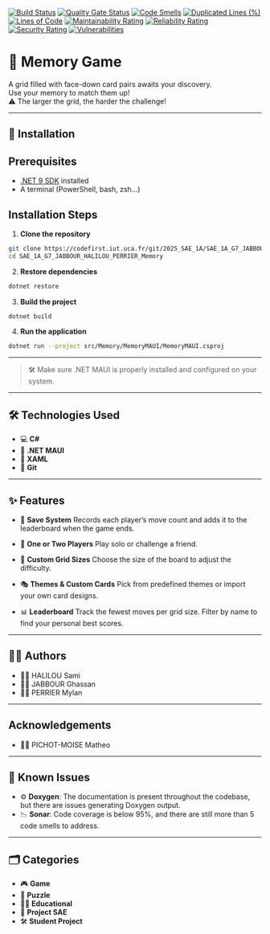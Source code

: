 [![Build Status](https://codefirst.iut.uca.fr/api/badges/2025_SAE_1A/SAE_1A_G7_JABBOUR_HALILOU_PERRIER_Memory/status.svg?ref=refs/heads/116-enhanceui)](https://codefirst.iut.uca.fr/2025_SAE_1A/SAE_1A_G7_JABBOUR_HALILOU_PERRIER_Memory)
[![Quality Gate Status](https://codefirst.iut.uca.fr/sonar/api/project_badges/measure?project=MemoryDotnet&metric=alert_status&token=57cbc68b7ab086fb472b8eee00b1e9f020daa26c)](https://codefirst.iut.uca.fr/sonar/dashboard?id=MemoryDotnet)
[![Code Smells](https://codefirst.iut.uca.fr/sonar/api/project_badges/measure?project=MemoryDotnet&metric=code_smells&token=57cbc68b7ab086fb472b8eee00b1e9f020daa26c)](https://codefirst.iut.uca.fr/sonar/dashboard?id=MemoryDotnet)
[![Duplicated Lines (%)](https://codefirst.iut.uca.fr/sonar/api/project_badges/measure?project=MemoryDotnet&metric=duplicated_lines_density&token=57cbc68b7ab086fb472b8eee00b1e9f020daa26c)](https://codefirst.iut.uca.fr/sonar/dashboard?id=MemoryDotnet)
[![Lines of Code](https://codefirst.iut.uca.fr/sonar/api/project_badges/measure?project=MemoryDotnet&metric=ncloc&token=57cbc68b7ab086fb472b8eee00b1e9f020daa26c)](https://codefirst.iut.uca.fr/sonar/dashboard?id=MemoryDotnet)
[![Maintainability Rating](https://codefirst.iut.uca.fr/sonar/api/project_badges/measure?project=MemoryDotnet&metric=sqale_rating&token=57cbc68b7ab086fb472b8eee00b1e9f020daa26c)](https://codefirst.iut.uca.fr/sonar/dashboard?id=MemoryDotnet)
[![Reliability Rating](https://codefirst.iut.uca.fr/sonar/api/project_badges/measure?project=MemoryDotnet&metric=reliability_rating&token=57cbc68b7ab086fb472b8eee00b1e9f020daa26c)](https://codefirst.iut.uca.fr/sonar/dashboard?id=MemoryDotnet)
[![Security Rating](https://codefirst.iut.uca.fr/sonar/api/project_badges/measure?project=MemoryDotnet&metric=security_rating&token=57cbc68b7ab086fb472b8eee00b1e9f020daa26c)](https://codefirst.iut.uca.fr/sonar/dashboard?id=MemoryDotnet)
[![Vulnerabilities](https://codefirst.iut.uca.fr/sonar/api/project_badges/measure?project=MemoryDotnet&metric=vulnerabilities&token=57cbc68b7ab086fb472b8eee00b1e9f020daa26c)](https://codefirst.iut.uca.fr/sonar/dashboard?id=MemoryDotnet)


# 🧠 Memory Game 

A grid filled with face-down card pairs awaits your discovery.  
Use your memory to match them up!  
⚠️ The larger the grid, the harder the challenge!

---

## 🚀 Installation

## Prerequisites

- [.NET 9 SDK](https://dotnet.microsoft.com/download/dotnet/9.0) installed
- A terminal (PowerShell, bash, zsh...)

## Installation Steps

1. **Clone the repository**

```sh
git clone https://codefirst.iut.uca.fr/git/2025_SAE_1A/SAE_1A_G7_JABBOUR_HALILOU_PERRIER_Memory.git
cd SAE_1A_G7_JABBOUR_HALILOU_PERRIER_Memory
```

2. **Restore dependencies**

```sh
dotnet restore
```

3. **Build the project**

```sh
dotnet build
```

4. **Run the application**

```sh
dotnet run --project src/Memory/MemoryMAUI/MemoryMAUI.csproj
```
---

> 🛠 Make sure .NET MAUI is properly installed and configured on your system.

---

## 🛠️ Technologies Used

* 💻 **C#**
* 🧱 **.NET MAUI**
* 🎨 **XAML**
* 🔧 **Git**

---

## ✨ Features

* 💾 **Save System**
  Records each player’s move count and adds it to the leaderboard when the game ends.

* 👥 **One or Two Players**
  Play solo or challenge a friend.

* 🧩 **Custom Grid Sizes**
  Choose the size of the board to adjust the difficulty.

* 🎭 **Themes & Custom Cards**
  Pick from predefined themes or import your own card designs.

* 📊 **Leaderboard**
  Track the fewest moves per grid size. Filter by name to find your personal best scores.

---

## 👨‍💻 Authors

* 🧑‍💻 HALILOU Sami
* 👨‍💻 JABBOUR Ghassan
* 👨‍💻 PERRIER Mylan

---

## Acknowledgements

* 🧑‍💻 PICHOT-MOISE Matheo

---

## 🐞 Known Issues

* ⚙️ **Doxygen**: The documentation is present throughout the codebase, but there are issues generating Doxygen output.
* 📉 **Sonar**: Code coverage is below 95%, and there are still more than 5 code smells to address.

---

## 🗂️ Categories

* 🎮 **Game**
* 🧠 **Puzzle**
* 👨‍🏫 **Educational**
* 🧪 **Project SAE**
* 🛠️ **Student Project**

